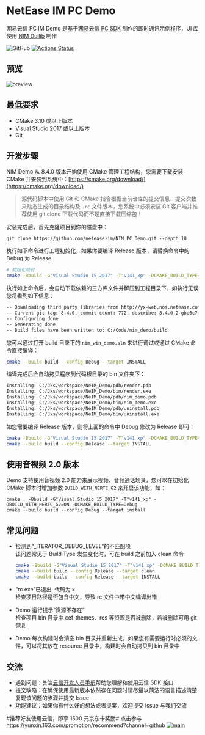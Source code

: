 # NetEase IM PC Demo

网易云信 PC IM Demo 是基于[网易云信 PC SDK](https://yunxin.163.com/im-sdk-demo) 制作的即时通讯示例程序，UI 库使用 [NIM Duilib](https://github.com/netease-im/NIM_Duilib_Framework) 制作

![GitHub](https://img.shields.io/badge/license-MIT-green.svg)
[![Actions Status](https://github.com/netease-im/NIM_PC_Demo/workflows/MSBuild/badge.svg)](https://github.com/netease-im/NIM_PC_Demo/actions)

## 预览

![preview](preview.png)

## 最低要求

- CMake 3.10 或以上版本
- Visual Studio 2017 或以上版本
- Git

## 开发步骤

NIM Demo 从 8.4.0 版本开始使用 CMake 管理工程结构，您需要下载安装 CMake 并安装到系统中：[https://cmake.org/download/](https://cmake.org/download/)

> 源代码脚本中使用 Git 和 CMake 指令根据当前仓库的提交信息、提交次数来动态生成的目录结构及 `.rc` 文件版本，您系统中必须安装 Git 客户端并推荐使用 git clone 下载代码而不是直接下载压缩包！

安装完成后，首先克隆项目到你的磁盘中：

```
git clone https://github.com/netease-im/NIM_PC_Demo.git --depth 10
```

执行如下命令进行工程初始化，如果你要编译 Release 版本，请替换命令中的 Debug 为 Release

```bash
# 初始化项目
cmake -Bbuild -G"Visual Studio 15 2017" -T"v141_xp" -DCMAKE_BUILD_TYPE=Debug
```

执行如上命令后，会自动下载依赖的三方库文件并解压到工程目录下，如执行无误您将看到如下信息：

```bash
-- Downloading third party libraries from http://yx-web.nos.netease.com/package/1619524144/nim_demo_build_libraries_x86_debug.zip
-- Current git tag: 8.4.0, commit count: 772, describe: 8.4.0-2-gbe6c7fea
-- Configuring done
-- Generating done
-- Build files have been written to: C:/Code/nim_demo/build
```

您可以通过打开 build 目录下的 `nim_win_demo.sln` 来进行调试或通过 CMake 命令直接编译：

```bash
cmake --build build --config Debug --target INSTALL
```

编译完成后会自动拷贝程序到代码根目录的 bin 文件夹下：

```bash
Installing: C:/Jks/workspace/NeIM_Demo/pdb/render.pdb
Installing: C:/Jks/workspace/NeIM_Demo/bin/render.exe
Installing: C:/Jks/workspace/NeIM_Demo/pdb/nim_demo.pdb
Installing: C:/Jks/workspace/NeIM_Demo/bin/nim_demo.exe
Installing: C:/Jks/workspace/NeIM_Demo/pdb/uninstall.pdb
Installing: C:/Jks/workspace/NeIM_Demo/bin/uninstall.exe
```

如您需要编译 Release 版本，则将上面的命令中 Debug 修改为 Release 即可：

```bash
cmake -Bbuild -G"Visual Studio 15 2017" -T"v141_xp" -DCMAKE_BUILD_TYPE=Release
cmake --build build --config Release --target INSTALL
```

## 使用音视频 2.0 版本

Demo 支持使用音视频 2.0 能力来展示视频、音频通话场景，您可以在初始化 CMake 脚本时增加参数 `BUILD_WITH_NERTC_G2` 来开启该功能，如：

```
cmake . -Bbuild -G"Visual Studio 15 2017" -T"v141_xp" -DBUILD_WITH_NERTC_G2=ON -DCMAKE_BUILD_TYPE=Debug
cmake --build build --config Debug --target install
```

## 常见问题

- 检测到“\_ITERATOR_DEBUG_LEVEL”的不匹配项  
  该问题常见于 Build Type 发生变化时，可在 build 之前加入 clean 命令

  ```bash
  cmake -Bbuild -G"Visual Studio 15 2017" -T"v141_xp" -DCMAKE_BUILD_TYPE=Release
  cmake --build build --config Release --target clean
  cmake --build build --config Release --target INSTALL
  ```

- “rc.exe”已退出, 代码为 x  
  检查项目路径是否包含中文，导致 rc 文件中带中文编译出错

- Demo 运行提示“资源不存在”  
  检查项目 bin 目录中 cef_themes、res 等资源是否被删除，若被删除可用 git 恢复

- Demo 每次构建时会清空 bin 目录并重新生成，如果您有需要运行时必须的文件，可以将其放在 resource 目录中，构建时会自动拷贝到 bin 目录中

## 交流

- 遇到问题：关注[云信开发人员手册](https://dev.yunxin.163.com/)帮助您理解和使用云信 SDK 接口
- 提交缺陷：在确保使用最新版本依然存在问题时请尽量以简洁的语言描述清楚复现该问题的步骤并提交 Issue
- 功能建议：如果你有什么好的想法或者提案，欢迎提交 Issue 与我们交流

#推荐好友使用云信，即享 1500 元京东卡奖励# 点击参与https://yunxin.163.com/promotion/recommend?channel=github
[![main](https://yx-web-nosdn.netease.im/quickhtml%2Fassets%2Fyunxin%2Fdefault%2F2022%2Fgithub%2F233.png)](https://yunxin.163.com/promotion/recommend?channel=github)
